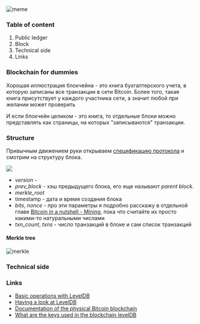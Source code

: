 

![meme](https://svbtleusercontent.com/xpk4h3gh3zoq_small.png)

### Table of content

1. Public ledger
2. Block
3. Technical side
4. Links

### Blockchain for dummies

Хорошая иллюстрация блокчейна - это книга бухгалтерского учета, в которую записаны все транзакции в сети Bitcoin. Более того, такая книга присутствует у каждого участника сети, а значит любой при желании может проверить 

И если блокчейн целиком - это книга, то отдельные блоки можно представлять как страницы, на которых "записываются" транзакции.

### Structure

Привычным движением руки открываем [спецификацию протокола](https://en.bitcoin.it/wiki/Protocol_documentation#block) и смотрим на структуру блока.

![](https://habrastorage.org/files/0e5/0d3/059/0e50d30597f942e7abc2083edfc4eecb.png)

- *version* - 
- *prev_block* - хэш предыдущего блока, его еще называют *parent block*.
- *merkle_root* 
- timestamp - дата и время создания блока
- *bits*, *nonce* - про эти параметры я подробно расскажу в отдельной главе [Bitcoin in a nutshell - Mining](), пока что считайте их просто какими-то натуральными числами
- *txn_count*, *txns* - число транзакций в блоке и сам список транзакций

#### Merkle tree

![merkle](https://i.imgur.com/m26QGtS.jpg)

### Technical side

### Links

- [Basic operations with LevelDB](http://codeofrob.com/entries/basic-operations-with-leveldb.html)
- [Having a look at LevelDB](http://skipperkongen.dk/2013/02/14/having-a-look-at-leveldb/)
- [Documentation of the physical Bitcoin blockchain](http://2.bp.blogspot.com/-DaJcdsyqQSs/UsiTXNHP-0I/AAAAAAAATC0/kiFRowh-J18/s1600/blockchain.png)
- [What are the keys used in the blockchain levelDB](http://bitcoin.stackexchange.com/questions/28168/what-are-the-keys-used-in-the-blockchain-leveldb-ie-what-are-the-keyvalue-pair)
